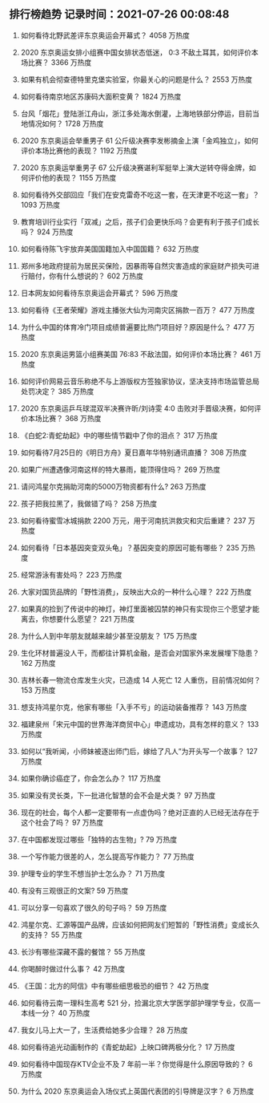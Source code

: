 
## 排行榜趋势 记录时间：2021-07-26 00:08:48
  
  1. 如何看待北野武差评东京奥运会开幕式？ 4058 万热度
    
  2. 2020 东京奥运女排小组赛中国女排状态低迷， 0:3 不敌土耳其，如何评价本场比赛？ 3366 万热度
    
  3. 如果有机会彻查德特里克堡实验室，你最关心的问题是什么？ 2553 万热度
    
  4. 如何看待南京地区苏康码大面积变黄？ 1824 万热度
    
  5. 台风「烟花」登陆浙江舟山，浙江多处海水倒灌，上海地铁部分停运，目前当地情况如何？ 1728 万热度
    
  6. 2020 东京奥运会举重男子 61 公斤级决赛李发彬摘金上演「金鸡独立」，如何评价本场比赛他的表现？ 1192 万热度
    
  7. 2020 东京奥运举重男子 67 公斤级决赛谌利军挺举上演大逆转夺得金牌，如何评价他的表现？ 1155 万热度
    
  8. 如何看待外交部回应「我们在安克雷奇不吃这一套，在天津更不吃这一套」？ 1093 万热度
    
  9. 教育培训行业实行「双减」之后，孩子们会更快乐吗？会更有利于孩子们成长吗？ 924 万热度
    
  10. 如何看待陈飞宇放弃美国国籍加入中国国籍？ 632 万热度
    
  11. 郑州多地政府提前为居民买保险，因暴雨等自然灾害造成的家庭财产损失可进行赔付，你有什么想说的？ 602 万热度
    
  12. 日本网友如何看待东京奥运会开幕式？ 596 万热度
    
  13. 如何看待《王者荣耀》游戏主播张大仙为河南灾区捐款一百万？ 477 万热度
    
  14. 为什么中国的体育冷门项目成绩普遍要比热门项目好？原因是什么？ 477 万热度
    
  15. 2020 东京奥运男篮小组赛美国 76:83 不敌法国，如何评价本场比赛？ 461 万热度
    
  16. 如何评价网易云音乐称绝不与上游版权方签独家协议，坚决支持市场监管总局处罚决定？ 385 万热度
    
  17. 2020 东京奥运乒乓球混双半决赛许昕/刘诗雯 4:0 击败对手晋级决赛，如何评价本场比赛？ 368 万热度
    
  18. 《白蛇2:青蛇劫起》中的哪些情节戳中了你的泪点？ 317 万热度
    
  19. 如何看待7月25日的《明日方舟》夏日嘉年华特别通讯直播？ 308 万热度
    
  20. 如果广州遭遇像河南这样的特大暴雨，能顶得住吗？ 269 万热度
    
  21. 请问鸿星尔克捐助河南的5000万物资都有什么? 263 万热度
    
  22. 孩子把我拉黑了，我做错了吗？ 258 万热度
    
  23. 如何看待蜜雪冰城捐款 2200 万元，用于河南抗洪救灾和灾后重建？ 237 万热度
    
  24. 如何看待「日本基因突变双头龟」？基因突变的原因可能有哪些？ 235 万热度
    
  25. 经常游泳有害处吗？ 223 万热度
    
  26. 大家对国货品牌的「野性消费」，反映出大众的一种什么心理？ 222 万热度
    
  27. 如果真的捡到了传说中的神灯，神灯里面被囚禁的神只有实现你三个愿望才能离去，你想要什么愿望？ 221 万热度
    
  28. 为什么人到中年朋友就越来越少甚至没朋友？ 175 万热度
    
  29. 生化环材普遍没人干，而都往计算机金融，是否会对国家外来发展埋下隐患？ 162 万热度
    
  30. 吉林长春一物流仓库发生火灾，已造成 14 人死亡 12 人重伤，目前情况如何？ 153 万热度
    
  31. 想支持鸿星尔克，他家有哪些「入手不亏」的运动装备推荐？ 143 万热度
    
  32. 福建泉州「宋元中国的世界海洋商贸中心」申遗成功，具有怎样的意义？ 133 万热度
    
  33. 如何以“我听闻，小师妹被逐出师门后，嫁给了凡人”为开头写一个故事？ 127 万热度
    
  34. 如果你确诊癌症了，你会怎么办？ 117 万热度
    
  35. 如果没有灵长类，下一批进化智慧的会不会是犬类？ 97 万热度
    
  36. 现在的社会，每个人都一定要带有一点虚伪吗？绝对正直的人已经无法存在于这个社会了吗？ 97 万热度
    
  37. 在中国都发现过哪些「独特的古生物」? 79 万热度
    
  38. 一个写作能力很差的人，怎么提高写作能力？ 77 万热度
    
  39. 护理专业的学生不想当护士怎么办？ 71 万热度
    
  40. 有没有三观很正的文案? 59 万热度
    
  41. 可以分享一句喜欢了很久的句子吗？ 59 万热度
    
  42. 鸿星尔克、汇源等国产品牌，应该如何把网友们短暂的「野性消费」变成长久的支持？ 55 万热度
    
  43. 长沙有哪些深藏不露的餐馆？ 55 万热度
    
  44. 你喝醉时做过什么事？ 42 万热度
    
  45. 《王国：北方的阿信》中有哪些细思极恐的细节？ 42 万热度
    
  46. 如何看待云南一理科生高考 521 分，捡漏北京大学医学部护理学专业，仅高一本线一分？ 40 万热度
    
  47. 我女儿马上大一了，生活费给她多少合理？ 28 万热度
    
  48. 如何看待追光动画制作的《青蛇劫起》上映口碑两极分化？ 17 万热度
    
  49. 如何看待中国现存KTV企业不及 7 年前一半？你觉得是什么原因导致的？ 6 万热度
    
  50. 为什么 2020 东京奥运会入场仪式上英国代表团的引导牌是汉字？ 6 万热度
    
